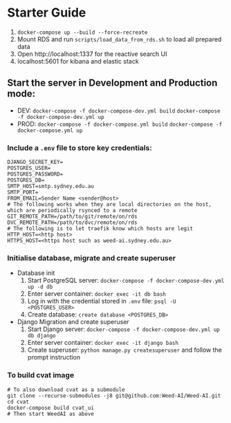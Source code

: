 # Starter Guide

1. `docker-compose up --build --force-recreate`
2. Mount RDS and run `scripts/load_data_from_rds.sh` to load all prepared data
3. Open http://localhost:1337 for the reactive search UI
4. localhost:5601 for kibana and elastic stack

## Start the server in Development and Production mode:

- DEV: 
	`docker-compose -f docker-compose-dev.yml build`
	`docker-compose -f docker-compose-dev.yml up`
- PROD:
	`docker-compose -f docker-compose.yml build`
	`docker-compose -f docker-compose.yml up`

### Include a `.env` file to store key credentials:
```
DJANGO_SECRET_KEY=
POSTGRES_USER=
POSTGRES_PASSWORD=
POSTGRES_DB=
SMTP_HOST=smtp.sydney.edu.au
SMTP_PORT=
FROM_EMAIL=Sender Name <sender@host>
# The following works when they are local directories on the host, which are periodically rsynced to a remote
GIT_REMOTE_PATH=/path/to/git/remote/on/rds
DVC_REMOTE_PATH=/path/to/dvc/remote/on/rds
# The following is to let traefik know which hosts are legit
HTTP_HOST=<http host>
HTTPS_HOST=<https host such as weed-ai.sydney.edu.au>
```

### Initialise database, migrate and create superuser
- Database init
	1. Start PostgreSQL server: `docker-compose -f docker-compose-dev.yml up -d db`
	2. Enter server container: `docker exec -it db bash`
	3. Log in with the credential stored in `.env` file: `psql -U <POSTGRES_USER>`
	4. Create database: `create database <POSTGRES_DB>`
- Django Migration and create superuser
	1. Start Django server: `docker-compose -f docker-compose-dev.yml up db django`
	2. Enter server container: `docker exec -it django bash`
	3. Create superuser: `python manage.py createsuperuser` and follow the prompt instruction

### To build cvat image
```
# To also download cvat as a submodule
git clone --recurse-submodules -j8 git@github.com:Weed-AI/Weed-AI.git
cd cvat
docker-compose build cvat_ui
# Then start WeedAI as above
```